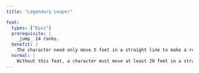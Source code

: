 ```yaml
---
title: "Legendary Leaper"

feat:
  types: ["Epic"]
  prerequisite: |
    _jump_ 24 ranks.
  benefit: |
    The character need only move 5 feet in a straight line to make a running jump.
  normal: |
    Without this feat, a character must move at least 20 feet in a straight line before attempting a running jump.
---
```

